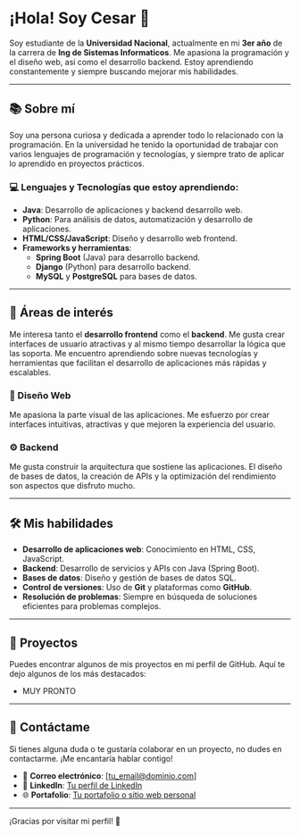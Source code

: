 # ¡Hola! Soy Cesar 👋

Soy estudiante de la **Universidad Nacional**, actualmente en mi **3er año** de la carrera de **Ing de Sistemas Informaticos**. Me apasiona la programación y el diseño web, así como el desarrollo backend. Estoy aprendiendo constantemente y siempre buscando mejorar mis habilidades.

---

## 📚 Sobre mí

Soy una persona curiosa y dedicada a aprender todo lo relacionado con la programación. En la universidad he tenido la oportunidad de trabajar con varios lenguajes de programación y tecnologías, y siempre trato de aplicar lo aprendido en proyectos prácticos.

### 💻 Lenguajes y Tecnologías que estoy aprendiendo:

- **Java**: Desarrollo de aplicaciones y backend desarrollo web.
- **Python**: Para análisis de datos, automatización y desarrollo de aplicaciones.
- **HTML/CSS/JavaScript**: Diseño y desarrollo web frontend.
- **Frameworks y herramientas**:
  - **Spring Boot** (Java) para desarrollo backend.
  - **Django** (Python) para desarrollo backend.
  - **MySQL** y **PostgreSQL** para bases de datos.

---

## 🌱 Áreas de interés

Me interesa tanto el **desarrollo frontend** como el **backend**. Me gusta crear interfaces de usuario atractivas y al mismo tiempo desarrollar la lógica que las soporta. Me encuentro aprendiendo sobre nuevas tecnologías y herramientas que facilitan el desarrollo de aplicaciones más rápidas y escalables.

### 🎨 Diseño Web
Me apasiona la parte visual de las aplicaciones. Me esfuerzo por crear interfaces intuitivas, atractivas y que mejoren la experiencia del usuario.

### ⚙️ Backend
Me gusta construir la arquitectura que sostiene las aplicaciones. El diseño de bases de datos, la creación de APIs y la optimización del rendimiento son aspectos que disfruto mucho.

---

## 🛠️ Mis habilidades

- **Desarrollo de aplicaciones web**: Conocimiento en HTML, CSS, JavaScript.
- **Backend**: Desarrollo de servicios y APIs con Java (Spring Boot).
- **Bases de datos**: Diseño y gestión de bases de datos SQL.
- **Control de versiones**: Uso de **Git** y plataformas como **GitHub**.
- **Resolución de problemas**: Siempre en búsqueda de soluciones eficientes para problemas complejos.

---

## 📂 Proyectos

Puedes encontrar algunos de mis proyectos en mi perfil de GitHub. Aquí te dejo algunos de los más destacados:

- MUY PRONTO

---

## 💬 Contáctame

Si tienes alguna duda o te gustaría colaborar en un proyecto, no dudes en contactarme. ¡Me encantaría hablar contigo!

- 📧 **Correo electrónico**: [tu_email@dominio.com]
- 🔗 **LinkedIn**: [Tu perfil de LinkedIn](https://www.linkedin.com/in/tu-nombre/)
- 🌐 **Portafolio**: [Tu portafolio o sitio web personal](https://www.tu-sitio-web.com)

---
<!--
## 🔍 Otras cosas interesantes sobre mí

- **Proyectos personales**: Actualmente ninguno.
- **Educación continua**: Siempre busco mejorar mis conocimientos, ya sea mediante cursos en línea, libros o participación en comunidades de código.
- **Hobbies**: Aprender Ingles y crear videos.

-->

¡Gracias por visitar mi perfil! 🌟
